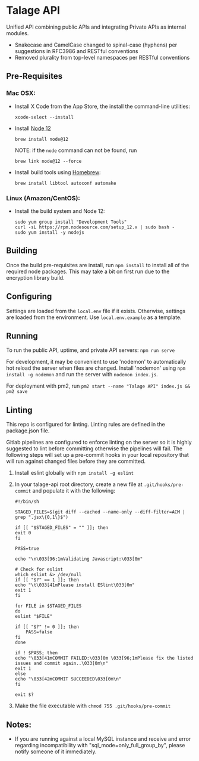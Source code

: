 # Talage API

Unified API combining public APIs and integrating Private APIs as internal modules.

* Snakecase and CamelCase changed to spinal-case (hyphens) per suggestions in RFC3986 and RESTful conventions
* Removed plurality from top-level namespaces per RESTful conventions

## Pre-Requisites

### Mac OSX:
- Install X Code from the App Store, the install the command-line utilities:
	```
	xcode-select --install
	```
- Install [Node 12](https://nodejs.org/en/)
	```
	brew install node@12
	```
	NOTE: if the ```node``` command can not be found, run 
	```
	brew link node@12 --force
	```
- Install build tools using [Homebrew](https://brew.sh/):
	```
	brew install libtool autoconf automake
	```

### Linux (Amazon/CentOS):
- Install the build system and Node 12:
	```
	sudo yum group install "Development Tools"
	curl -sL https://rpm.nodesource.com/setup_12.x | sudo bash -
	sudo yum install -y nodejs
	```

## Building

Once the build pre-requisites are install, run ```npm install``` to install all of the required node packages. This may take a bit on first run due to the encryption library build. 

## Configuring

Settings are loaded from the ```local.env``` file if it exists. Otherwise, settings are loaded from the environment. Use ```local.env.example``` as a template.

## Running

To run the public API, uptime, and private API servers: ```npm run serve```

For development, it may be convenient to use 'nodemon' to automatically hot reload the server when files are changed. Install 'nodemon' using ```npm install -g nodemon``` and run the server with ```nodemon index.js```.

For deployment with pm2, run ```pm2 start --name "Talage API" index.js && pm2 save```

## Linting

This repo is configured for linting. Linting rules are defined in the package.json file.

Gitlab pipelines are configured to enforce linting on the server so it is highly suggested to lint before committing otherwise the pipelines will fail. The following steps will set up a pre-commit hooks in your local repository that will run against changed files before they are committed.

1) Install eslint globally with ```npm install -g eslint```

2) In your talage-api root directory, create a new file at ```.git/hooks/pre-commit``` and populate it with the following:
	```
	#!/bin/sh

	STAGED_FILES=$(git diff --cached --name-only --diff-filter=ACM | grep ".jsx\{0,1\}$")

	if [[ "$STAGED_FILES" = "" ]]; then
	exit 0
	fi

	PASS=true

	echo "\n\033[96;1mValidating Javascript:\033[0m"

	# Check for eslint
	which eslint &> /dev/null
	if [[ "$?" == 1 ]]; then
	echo "\t\033[41mPlease install ESlint\033[0m"
	exit 1
	fi

	for FILE in $STAGED_FILES
	do
	eslint "$FILE"

	if [[ "$?" != 0 ]]; then
		PASS=false
	fi
	done

	if ! $PASS; then
	echo "\033[41mCOMMIT FAILED:\033[0m \033[96;1mPlease fix the listed issues and commit again..\033[0m\n"
	exit 1
	else
	echo "\033[42mCOMMIT SUCCEEDED\033[0m\n"
	fi

	exit $?
	```

3) Make the file executable with ```chmod 755 .git/hooks/pre-commit```

## Notes:

- If you are running against a local MySQL instance and receive and error regarding incompatibility with "sql_mode=only_full_group_by", please notify someone of it immediately.